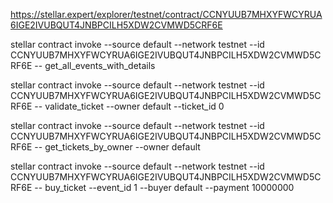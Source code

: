 https://stellar.expert/explorer/testnet/contract/CCNYUUB7MHXYFWCYRUA6IGE2IVUBQUT4JNBPCILH5XDW2CVMWD5CRF6E

stellar contract invoke --source default --network testnet --id CCNYUUB7MHXYFWCYRUA6IGE2IVUBQUT4JNBPCILH5XDW2CVMWD5CRF6E -- get_all_events_with_details

stellar contract invoke --source default --network testnet --id CCNYUUB7MHXYFWCYRUA6IGE2IVUBQUT4JNBPCILH5XDW2CVMWD5CRF6E -- validate_ticket --owner default --ticket_id 0

stellar contract invoke --source default --network testnet --id CCNYUUB7MHXYFWCYRUA6IGE2IVUBQUT4JNBPCILH5XDW2CVMWD5CRF6E -- get_tickets_by_owner --owner default

stellar contract invoke --source default --network testnet --id CCNYUUB7MHXYFWCYRUA6IGE2IVUBQUT4JNBPCILH5XDW2CVMWD5CRF6E -- buy_ticket --event_id 1 --buyer default --payment 10000000
